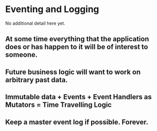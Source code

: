 # Eventing and Logging

No additional detail here yet.

## At some time everything that the application does or has happen to it will be of interest to someone.
## Future business logic will want to work on arbitrary past data.
## Immutable data + Events + Event Handlers as Mutators = Time Travelling Logic
## Keep a master event log if possible. Forever.